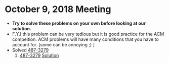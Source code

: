 # October 9, 2018 Meeting
- **Try to solve these problems on your own before looking at our solution.**
- F.Y.I this problem can be very tedious but it is good practice for the ACM compeition. ACM problems will have many conditions that you have to account for. [some can be annoying ;) ]
- Solved [487-3279](http://poj.org/problem?id=1002)
  1. [487-3279](http://poj.org/problem?id=1002) [Solution](https://github.com/espinozahector/RCC-ACM/blob/master/CodeForces/Registration_System/main.cpp)
